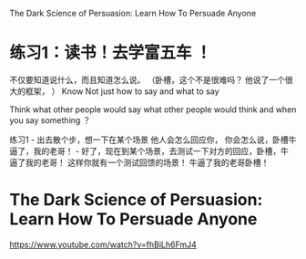 
The Dark Science of Persuasion: Learn How To Persuade Anyone 

# 练习1：读书！去学富五车 ！

不仅要知道说什么，而且知道怎么说。 （卧槽，这个不是很难吗？ 他说了一个很大的框架， ）
Know Not just how to say and what to say  

Think what other people would say what other people would think and when you say something ？ 




练习1 - 出去散个步，想一下在某个场景 他人会怎么回应你， 你会怎么说，卧槽牛逼了，我的老哥！ - 好了，现在到某个场景，去测试一下对方的回应，卧槽，牛逼了我的老哥！  这样你就有一个测试回馈的场景！ 牛逼了我的老哥卧槽！



# The Dark Science of Persuasion: Learn How To Persuade Anyone

https://www.youtube.com/watch?v=fhBiLh6FmJ4  
